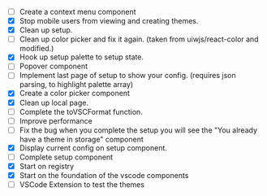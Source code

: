 - [ ] Create a context menu component
- [x] Stop mobile users from viewing and creating themes.
- [x] Clean up setup.
- [ ] Clean up color picker and fix it again. (taken from uiwjs/react-color and modified.)
- [x] Hook up setup palette to setup state.
- [ ] Popover component
- [ ] Implement last page of setup to show your config. (requires json parsing, to highlight palette array)
- [x] Create a color picker component
- [x] Clean up local page.
- [ ] Complete the toVSCFormat function.
- [ ] Improve performance
- [ ] Fix the bug when you complete the setup you will see the "You already have a theme in storage" component
- [x] Display current config on setup component.
- [ ] Complete setup component
- [x] Start on registry
- [x] Start on the foundation of the vscode components
- [ ] VSCode Extension to test the themes 